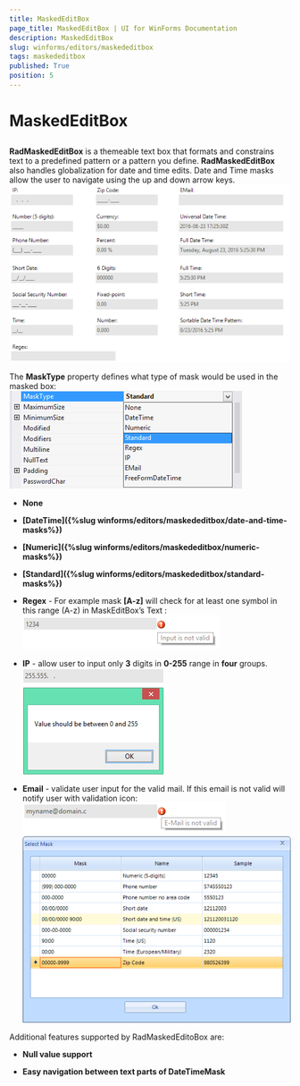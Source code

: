```yaml
---
title: MaskedEditBox
page_title: MaskedEditBox | UI for WinForms Documentation
description: MaskedEditBox
slug: winforms/editors/maskededitbox
tags: maskededitbox
published: True
position: 5
---
```


# MaskedEditBox



## 

__RadMaskedEditBox__ is a themeable text box that formats and constrains text to a
          predefined pattern or a pattern you define. __RadMaskedEditBox__ also handles
          globalization for date and time edits. Date and Time masks allow the user to navigate using the up
          and down arrow keys.
        ![editors-maskededitbox-overview 001](images/editors-maskededitbox-overview001.png)

The __MaskType__ property defines what type of mask would be used in the masked box:
        ![editors-maskededitbox-overview 002](images/editors-maskededitbox-overview002.png)

* __None__

* __[DateTime]({%slug winforms/editors/maskededitbox/date-and-time-masks%})__

* __[Numeric]({%slug winforms/editors/maskededitbox/numeric-masks%})__

* __[Standard]({%slug winforms/editors/maskededitbox/standard-masks%})__

* __Regex__ - For example mask __[A-z]__ will check for at least
              one symbol in this range (A-z) in MaskEditBox’s Text :
            ![editors-maskededitbox-overview 003](images/editors-maskededitbox-overview003.png)

* __IP__ - allow user to input only __3__ digits in
              __0-255__ range in __four__ groups.
            ![editors-maskededitbox-overview 004](images/editors-maskededitbox-overview004.png)

* __Email__ - validate user input for the valid mail. If this email is not valid will notify user with validation icon:
            ![editors-maskededitbox-overview 005](images/editors-maskededitbox-overview005.png)![editors-maskededitbox-overview 007](images/editors-maskededitbox-overview007.png)

Additional features supported by RadMaskedEditoBox are:

* __Null value support__

* __Easy navigation between text parts of DateTimeMask__
